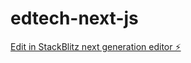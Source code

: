 # edtech-next-js

[Edit in StackBlitz next generation editor ⚡️](https://stackblitz.com/~/github.com/subbukp/edtech-next-js)